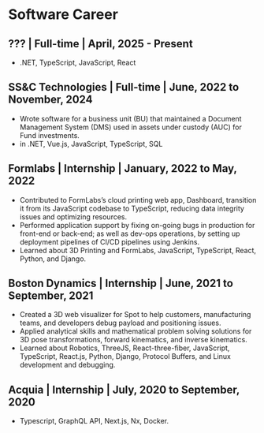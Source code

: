 # Software Career

## ??? | Full-time | April, 2025 - Present

- .NET, TypeScript, JavaScript, React

## SS&C Technologies | Full-time | June, 2022 to November, 2024

- Wrote software for a business unit (BU) that maintained a Document Management System (DMS) used in assets under custody (AUC) for Fund investments.
- in .NET, Vue.js, JavaScript, TypeScript, SQL

## Formlabs | Internship | January, 2022 to May, 2022

- Contributed to FormLabs’s cloud printing web app, Dashboard, transition it from its JavaScript codebase to
TypeScript, reducing data integrity issues and optimizing resources.
- Performed application support by fixing on-going bugs in production for front-end or back-end; as well as dev-ops
operations, by setting up deployment pipelines of CI/CD pipelines using Jenkins.
- Learned about 3D Printing and FormLabs, JavaScript, TypeScript, React, Python, and Django.

## Boston Dynamics | Internship | June, 2021 to September, 2021

- Created a 3D web visualizer for Spot to help customers, manufacturing teams, and developers debug payload and
positioning issues.
- Applied analytical skills and mathematical problem solving solutions for 3D pose transformations, forward
kinematics, and inverse kinematics.
- Learned about Robotics, ThreeJS, React-three-fiber, JavaScript, TypeScript, React.js, Python, Django, Protocol
Buffers, and Linux development and debugging.

## Acquia | Internship | July, 2020 to September, 2020

- Typescript, GraphQL API, Next.js, Nx, Docker.
